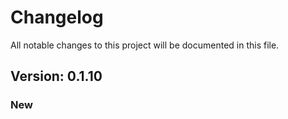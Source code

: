 # Changelog

All notable changes to this project will be documented in this file.

## Version: 0.1.10

### New



